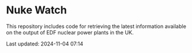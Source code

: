 # Nuke Watch

This repository includes code for retrieving the latest information available on the output of EDF nuclear power plants in the UK.

Last updated: 2024-11-04 07:14